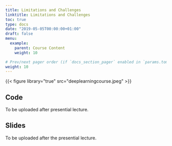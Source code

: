 ```yaml
---
title: Limitations and Challenges
linktitle: Limitations and Challenges
toc: true
type: docs
date: "2019-05-05T00:00:00+01:00"
draft: false
menu:
  example:
    parent: Course Content
    weight: 10

# Prev/next pager order (if `docs_section_pager` enabled in `params.toml`)
weight: 10
---
```


{{< figure library="true" src="deeplearningcourse.jpeg" >}}

## Code

To be uploaded after presential lecture.

## Slides

To be uploaded after the presential lecture.
